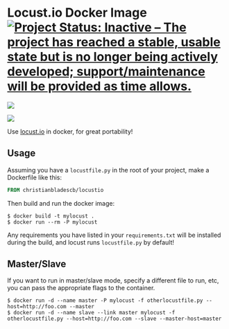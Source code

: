 # Locust.io Docker Image [![Project Status: Inactive – The project has reached a stable, usable state but is no longer being actively developed; support/maintenance will be provided as time allows.](http://www.repostatus.org/badges/latest/inactive.svg)](http://www.repostatus.org/#inactive)


[![](https://badge.imagelayers.io/christianbladescb/locustio:latest.svg)](https://imagelayers.io/?images=christianbladescb/locustio:latest 'Get your own badge on imagelayers.io')

[![](http://dockeri.co/image/christianbladescb/locustio)](https://registry.hub.docker.com/u/christianbladescb/locustio)

Use [locust.io](http://locust.io/) in docker, for great portability!

## Usage

Assuming you have a `locustfile.py` in the root of your project, make a Dockerfile like this:

```dockerfile
FROM christianbladescb/locustio
```

Then build and run the docker image:

```shell
$ docker build -t mylocust .
$ docker run --rm -P mylocust
```

Any requirements you have listed in your `requirements.txt` will be installed during the build, and locust runs `locustfile.py` by default!

## Master/Slave

If you want to run in master/slave mode, specify a different file to run, etc, you can pass the appropriate flags to the container.

```shell
$ docker run -d --name master -P mylocust -f otherlocustfile.py --host=http://foo.com --master
$ docker run -d --name slave --link master mylocust -f otherlocustfile.py --host=http://foo.com --slave --master-host=master 
```

